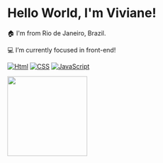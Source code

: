 # Hello World, I'm Viviane! 

🏠 I'm from Rio de Janeiro, Brazil.

💻 I’m currently focused in front-end!

 [![Html](https://img.shields.io/badge/HTML5-E34F26?style=for-the-badge&logo=html5&logoColor=white)]()
 [![CSS](https://img.shields.io/badge/CSS3-1572B6?style=for-the-badge&logo=css3&logoColor=white)]()
 [![JavaScript](https://img.shields.io/badge/JavaScript-323330?style=for-the-badge&logo=javascript&logoColor=F7DF1E)]()

 <img height="180em" src="https://github-readme-stats.vercel.app/api/top-langs/?username=vinviae&layout=compact&langs_count=7&theme=dracula"/>
